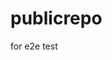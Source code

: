 # publicrepo
for e2e test


















































































































































